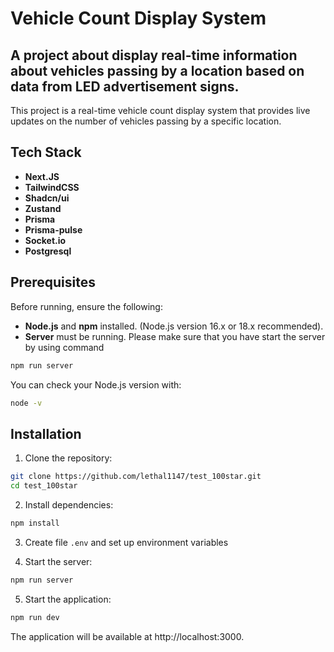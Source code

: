 # Vehicle Count Display System

## A project about display real-time information about vehicles passing by a location based on data from LED advertisement signs.

This project is a real-time vehicle count display system that provides live updates on the number of vehicles passing by a specific location.

## Tech Stack

- **Next.JS**
- **TailwindCSS**
- **Shadcn/ui**
- **Zustand**
- **Prisma**
- **Prisma-pulse**
- **Socket.io**
- **Postgresql**

## Prerequisites

Before running, ensure the following:

- **Node.js** and **npm** installed. (Node.js version 16.x or 18.x recommended).
- **Server** must be running. Please make sure that you have start the server by using command

```bash
npm run server
```

You can check your Node.js version with:

```bash
node -v
```

## Installation

1. Clone the repository:

```bash
git clone https://github.com/lethal1147/test_100star.git
cd test_100star
```

2. Install dependencies:

```bash
npm install
```

3. Create file `.env` and set up environment variables

4. Start the server:

```bash
npm run server
```

5. Start the application:

```bash
npm run dev
```

The application will be available at http://localhost:3000.

